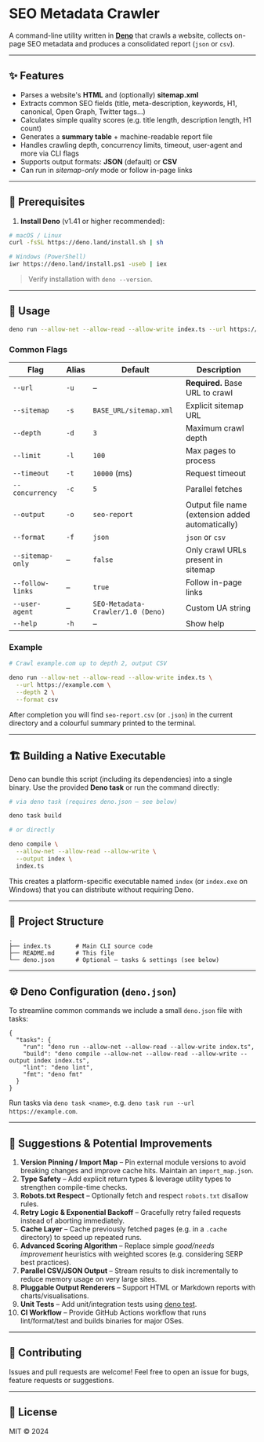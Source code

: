 # SEO Metadata Crawler

A command-line utility written in **[Deno](https://deno.land)** that crawls a website, collects on-page SEO metadata and produces a consolidated report (`json` or `csv`).

---

## ✨ Features

* Parses a website's **HTML** and (optionally) **sitemap.xml**
* Extracts common SEO fields (title, meta-description, keywords, H1, canonical, Open Graph, Twitter tags…)
* Calculates simple quality scores (e.g. title length, description length, H1 count)
* Generates a **summary table** + machine-readable report file
* Handles crawling depth, concurrency limits, timeout, user-agent and more via CLI flags
* Supports output formats: **JSON** (default) or **CSV**
* Can run in *sitemap-only* mode or follow in-page links

---

## 🔧 Prerequisites

1. **Install Deno** (v1.41 or higher recommended):

```bash
# macOS / Linux
curl -fsSL https://deno.land/install.sh | sh

# Windows (PowerShell)
iwr https://deno.land/install.ps1 -useb | iex
```

> Verify installation with `deno --version`.

---

## 🚀 Usage

```bash
deno run --allow-net --allow-read --allow-write index.ts --url https://example.com [options]
```

### Common Flags

| Flag | Alias | Default | Description |
| ---- | ----- | ------- | ----------- |
| `--url` | `-u` | – | **Required.** Base URL to crawl |
| `--sitemap` | `-s` | `BASE_URL/sitemap.xml` | Explicit sitemap URL |
| `--depth` | `-d` | `3` | Maximum crawl depth |
| `--limit` | `-l` | `100` | Max pages to process |
| `--timeout` | `-t` | `10000` (ms) | Request timeout |
| `--concurrency` | `-c` | `5` | Parallel fetches |
| `--output` | `-o` | `seo-report` | Output file name (extension added automatically) |
| `--format` | `-f` | `json` | `json` or `csv` |
| `--sitemap-only` | – | `false` | Only crawl URLs present in sitemap |
| `--follow-links` | – | `true` | Follow in-page links |
| `--user-agent` | – | `SEO-Metadata-Crawler/1.0 (Deno)` | Custom UA string |
| `--help` | `-h` | – | Show help |

### Example

```bash
# Crawl example.com up to depth 2, output CSV

deno run --allow-net --allow-read --allow-write index.ts \
  --url https://example.com \
  --depth 2 \
  --format csv
```

After completion you will find `seo-report.csv` (or `.json`) in the current directory and a colourful summary printed to the terminal.

---

## 🏗 Building a Native Executable

Deno can bundle this script (including its dependencies) into a single binary.
Use the provided **Deno task** or run the command directly:

```bash
# via deno task (requires deno.json – see below)

deno task build

# or directly

deno compile \
  --allow-net --allow-read --allow-write \
  --output index \
  index.ts
```

This creates a platform-specific executable named `index` (or `index.exe` on Windows) that you can distribute without requiring Deno.

---

## 📂 Project Structure

```
.
├── index.ts       # Main CLI source code
├── README.md      # This file
└── deno.json      # Optional – tasks & settings (see below)
```

---

## ⚙️ Deno Configuration (`deno.json`)

To streamline common commands we include a small `deno.json` file with tasks:

```jsonc
{
  "tasks": {
    "run": "deno run --allow-net --allow-read --allow-write index.ts",
    "build": "deno compile --allow-net --allow-read --allow-write --output index index.ts",
    "lint": "deno lint",
    "fmt": "deno fmt"
  }
}
```

Run tasks via `deno task <name>`, e.g. `deno task run --url https://example.com`.

---

## 📝 Suggestions & Potential Improvements

1. **Version Pinning / Import Map** – Pin external module versions to avoid breaking changes and improve cache hits. Maintain an `import_map.json`.
2. **Type Safety** – Add explicit return types & leverage utility types to strengthen compile-time checks.
3. **Robots.txt Respect** – Optionally fetch and respect `robots.txt` disallow rules.
4. **Retry Logic & Exponential Backoff** – Gracefully retry failed requests instead of aborting immediately.
5. **Cache Layer** – Cache previously fetched pages (e.g. in a `.cache` directory) to speed up repeated runs.
6. **Advanced Scoring Algorithm** – Replace simple *good/needs improvement* heuristics with weighted scores (e.g. considering SERP best practices).
7. **Parallel CSV/JSON Output** – Stream results to disk incrementally to reduce memory usage on very large sites.
8. **Pluggable Output Renderers** – Support HTML or Markdown reports with charts/visualisations.
9. **Unit Tests** – Add unit/integration tests using [deno test](https://deno.land/manual@latest/testing).
10. **CI Workflow** – Provide GitHub Actions workflow that runs lint/format/test and builds binaries for major OSes.

---

## 🙏 Contributing

Issues and pull requests are welcome! Feel free to open an issue for bugs, feature requests or suggestions.

---

## 📄 License

MIT © 2024 